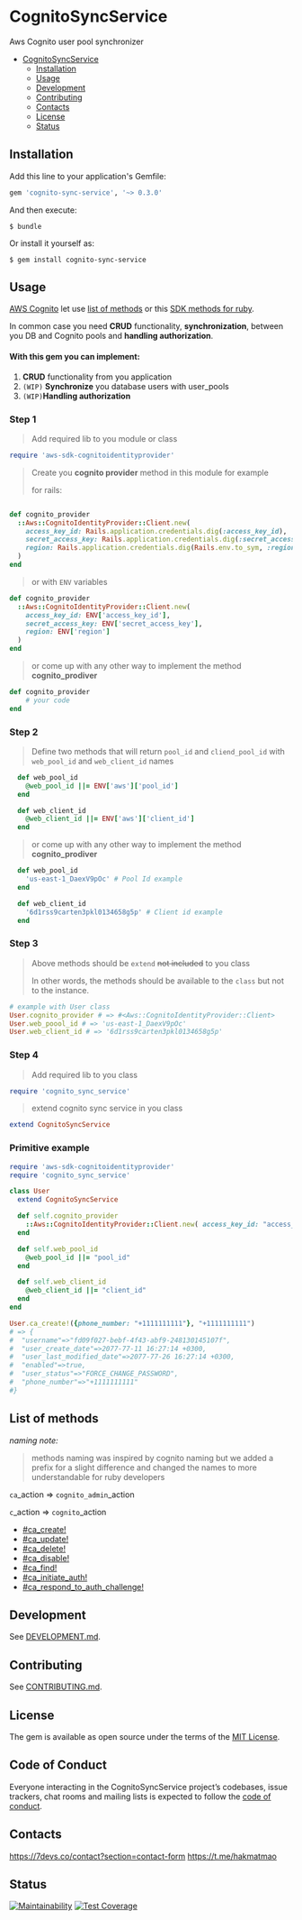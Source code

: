# CognitoSyncService

Aws Cognito user pool synchronizer

- [CognitoSyncService](#cognitoSyncService)
  - [Installation](#installation)
  - [Usage](#usage)
  - [Development](#development)
  - [Contributing](#contributing)
  - [Contacts](#contacts)
  - [License](#license)
  - [Status](#status)

## Installation

Add this line to your application's Gemfile:

```ruby
gem 'cognito-sync-service', '~> 0.3.0'
```

And then execute:

    $ bundle

Or install it yourself as:

    $ gem install cognito-sync-service

## Usage

[AWS Cognito](https://aws.amazon.com/ru/cognito/) let use [list of methods](https://docs.aws.amazon.com/cli/latest/reference/cognito-idp/index.html) or this [SDK  methods for ruby](https://docs.aws.amazon.com/sdkforruby/api/Aws/CognitoIdentity/Client.html).

In common case  you need __CRUD__ functionality, __synchronization__, between you DB and Cognito pools and __handling authorization__.

#### With this gem you can implement:
1. __CRUD__ functionality from you application
2. `(WIP)` __Synchronize__ you database users with user_pools
3. `(WIP)`__Handling authorization__


### Step 1
> Add required lib to you module or class
```ruby
require 'aws-sdk-cognitoidentityprovider'
```

> Create you __cognito provider__ method in this module for example
>
> for rails:
```ruby

def cognito_provider
  ::Aws::CognitoIdentityProvider::Client.new(
    access_key_id: Rails.application.credentials.dig(:access_key_id),
    secret_access_key: Rails.application.credentials.dig(:secret_access_key),
    region: Rails.application.credentials.dig(Rails.env.to_sym, :region)
  )
end
```
> or with `ENV` variables
```ruby
def cognito_provider
  ::Aws::CognitoIdentityProvider::Client.new(
    access_key_id: ENV['access_key_id'],
    secret_access_key: ENV['secret_access_key'],
    region: ENV['region']
  )
end
```
> or come up with any other way to implement the method __cognito_prodiver__
```ruby
def cognito_provider
	# your code
end
```

### Step 2
> Define two methods that will return `pool_id` and `cliend_pool_id` with `web_pool_id` and `web_client_id` names

```ruby
  def web_pool_id
    @web_pool_id ||= ENV['aws']['pool_id']
  end

  def web_client_id
    @web_client_id ||= ENV['aws']['client_id']
  end
```

> or come up with any other way to implement the method __cognito_prodiver__

```ruby
  def web_pool_id
    'us-east-1_DaexV9pOc' # Pool Id example
  end

  def web_client_id
    '6d1rss9carten3pkl0134658g5p' # Client id example
  end
```

### Step 3

> Above methods should be `extend` ~~not included~~  to you class
>
> In other words, the methods should be available to the `class` but not to the instance.

```ruby
# example with User class
User.cognito_provider # => #<Aws::CognitoIdentityProvider::Client>
User.web_poool_id # => 'us-east-1_DaexV9pOc'
User.web_client_id # => '6d1rss9carten3pkl0134658g5p'
```

### Step 4
> Add required lib to you class

```ruby
require 'cognito_sync_service'
```

> extend cognito sync service in you class

```ruby
extend CognitoSyncService
```

### Primitive example

```ruby
require 'aws-sdk-cognitoidentityprovider'
require 'cognito_sync_service'

class User
  extend CognitoSyncService

  def self.cognito_provider
    ::Aws::CognitoIdentityProvider::Client.new( access_key_id: "access_key_id", secret_access_key: "secret_access_key", region: "region")
  end

  def self.web_pool_id
    @web_pool_id ||= "pool_id"
  end

  def self.web_client_id
    @web_client_id ||= "client_id"
  end
end

User.ca_create!({phone_number: "+1111111111"}, "+1111111111")
# => {
#  "username"=>"fd09f027-bebf-4f43-abf9-248130145107f",
#  "user_create_date"=>2077-77-11 16:27:14 +0300,
#  "user_last_modified_date"=>2077-77-26 16:27:14 +0300,
#  "enabled"=>true,
#  "user_status"=>"FORCE_CHANGE_PASSWORD",
#  "phone_number"=>"+1111111111"
#}

```

## List of methods

*naming note:*
> methods naming was inspired by cognito naming but we added a prefix for a slight difference and changed the names to more understandable for ruby developers

`ca`_action => `cognito_admin`_action

`c`_action => `cognito`_action

 - [#ca_create!](doc/ca_create!.md)
 - [#ca_update!](doc/ca_update!.md)
 - [#ca_delete!](doc/ca_delete!.md)
 - [#ca_disable!](doc/ca_disable!.md)
 - [#ca_find!](doc/ca_find!.md)
 - [#ca_initiate_auth!](doc/ca_initiate_auth!.md)
 - [#ca_respond_to_auth_challenge!](doc/ca_respond_to_auth_challenge!.md)

## Development

See [DEVELOPMENT.md](https://github.com/MarkOsipenko/cognito-sync-service/blob/master/DEVELOPMENT.md).

## Contributing

See [CONTRIBUTING.md](https://github.com/MarkOsipenko/cognito-sync-service/blob/master/CONTRIBUTING.md).

## License

The gem is available as open source under the terms of the [MIT License](https://opensource.org/licenses/MIT).

## Code of Conduct

Everyone interacting in the CognitoSyncService project’s codebases, issue trackers, chat rooms and mailing lists is expected to follow the [code of conduct](https://github.com/MarkOsipenko/cognito_sync_service/blob/master/CODE_OF_CONDUCT.md).
## Contacts

https://7devs.co/contact?section=contact-form
https://t.me/hakmatmao

## Status
[![Maintainability](https://api.codeclimate.com/v1/badges/b90c232e049a226e25d9/maintainability)](https://codeclimate.com/github/MarkOsipenko/cognito-sync-service/maintainability)
[![Test Coverage](https://api.codeclimate.com/v1/badges/b90c232e049a226e25d9/test_coverage)](https://codeclimate.com/github/MarkOsipenko/cognito-sync-service/test_coverage)
